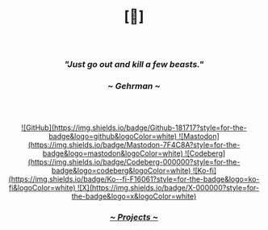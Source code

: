 # <p align="center">[🔻]</p>

<br>

### <p align="center"><i>"Just go out and kill a few beasts."</i></p>
### <p align="center"><i>~ Gehrman ~</i></p>

<br>

<br>

<p align="center">
  <a href="https://github.com/crnobog69" target="_blank">
    ![GitHub](https://img.shields.io/badge/Github-181717?style=for-the-badge&logo=github&logoColor=white)
  </a>
  <a href="https://mastodon.social/@prepungrad" target="_blank">
    ![Mastodon](https://img.shields.io/badge/Mastodon-7F4C8A?style=for-the-badge&logo=mastodon&logoColor=white)
  </a>
  <a href="https://codeberg.org/crnobog" target="_blank">
    ![Codeberg](https://img.shields.io/badge/Codeberg-000000?style=for-the-badge&logo=codeberg&logoColor=white)
  </a>
  <a href="https://ko-fi.com/crnobog" target="_blank">
    ![Ko-fi](https://img.shields.io/badge/Ko--fi-F16061?style=for-the-badge&logo=ko-fi&logoColor=white)
  </a>
  <a href="https://x.com/prepungrad" target="_blank">
    ![X](https://img.shields.io/badge/X-000000?style=for-the-badge&logo=x&logoColor=white)
  </a>
</p>






### <p align="center"><a href="https://short-offer-f87.notion.site/7d5b3228b96b4dae84471e2d02b77f33?pvs=4"><i>~ Projects ~</i></a></p>
